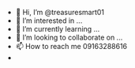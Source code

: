 - 👋 Hi, I’m @treasuresmart01
- 👀 I’m interested in ...
- 🌱 I’m currently learning ...
- 💞️ I’m looking to collaborate on ...
- 📫 How to reach me 09163288616
- 

<!---
treasuresmart01/treasuresmart is a ✨ special ✨ repository because its `README.md` (this file) appears on your GitHub profile.
You can click the Preview link to take a look at your changes.
--->
